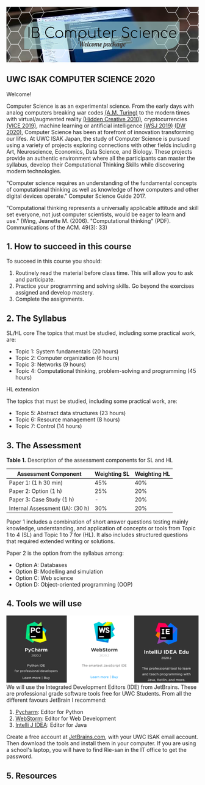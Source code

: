 ![](Welcome%20to%20CS.png)

## UWC ISAK COMPUTER SCIENCE 2020
Welcome! 

Computer Science is as an experimental science. From the early days with analog computers breaking war codes [(A.M. Turing)](https://fermatslibrary.com/s/intelligent-machinery-a-heretical-theory) to the modern times with virtual/augmented reality [(Hidden Creative 2010)](https://www.youtube.com/watch?v=tnRJaHZH9lo), cryptocurrencies [(VICE 2019)](https://www.youtube.com/watch?v=u-vrdPtZVXc&t=252s), machine learning or antificial intelligence [(WSJ 2019)](https://www.youtube.com/watch?v=JMLsHI8aV0g) [(DW 2020)](https://www.youtube.com/watch?v=-ePZ7OdY-Dw), Computer Science has been at forefront of innovation transforming our lifes. At UWC ISAK Japan, the study of Computer Science is pursued using a variety of projects exploring connections with other fields including Art, Neuroscience, Economics, Data Science, and Biology. These projects provide an authentic environment where all the participants can master the syllabus, develop their Computational Thinking Skills while discovering modern technologies.  

"Computer science requires an understanding of the fundamental concepts of computational thinking as well as knowledge of how computers and other digital devices operate."  Computer Science Guide 2017.

"Computational thinking represents a universally applicable attitude and skill set everyone, not just computer scientists, would be eager to learn and use."  (Wing, Jeanette M. (2006). "Computational thinking" (PDF). Communications of the ACM. 49(3): 33)


## 1. How to succeed in this course

To succeed in this course you should:

1. Routinely read the material before class time. This will allow you to ask and participate.
1. Practice your programming and solving skills. Go beyond the exercises assigned and develop mastery.
1. Complete the assignments.

## 2. The Syllabus

SL/HL core
The topics that must be studied, including some practical work, are:

* Topic 1: System fundamentals (20 hours)
* Topic 2: Computer organization (6 hours)
* Topic 3: Networks (9 hours)
* Topic 4: Computational thinking, problem-solving and programming (45 hours)

HL extension

The topics that must be studied, including some practical work, are:
* Topic 5: Abstract data structures (23 hours)
* Topic 6: Resource management (8 hours)
* Topic 7: Control (14 hours)

## 3. The Assessment

**Table 1.** Description of the assessment components for SL and HL

| Assessment Component                    | Weighting SL | Weighting HL |
|-----------------------------------------|--------------|--------------|
| Paper 1: (1 h 30 min)                   | 45%          | 40%          |
| Paper 2: Option (1 h)                   | 25%          | 20%          |
| Paper 3: Case Study (1 h)               | -            | 20%          |
| Internal Assessment (IA): (30 h)        | 30%          | 20%          |

Paper 1 includes a combination of short answer questions testing mainly knowledge, understanding, and application of concepts or tools from Topic 1 to 4 (SL) and Topic 1 to 7 for (HL). It also includes structured questions that required extended writing or solutions.

Paper 2 is the option from the syllabus among:
* Option A: Databases
* Option B: Modelling and simulation
* Option C: Web science
* Option D: Object-oriented programming (OOP)

## 4. Tools we will use

![](jetbrains.png)
We will use the Integrated Development Editors (IDE) from JetBrains. These are professional grade software tools free for UWC Students. From all the different favours JetBrain I recommend:

1. [Pycharm](https://www.jetbrains.com/pycharm-edu/): Editor for Python
1. [WebStorm](https://www.jetbrains.com/webstorm/): Editor for Web Development
1. [Intelli J IDEA](https://www.jetbrains.com/idea-edu/): Editor for Java 

Create a free account at [JetBrains.com](https://www.jetbrains.com/), with your UWC ISAK email account. Then download the tools and install them in your computer. If you are using a school's laptop, you will have to find Rie-san in the IT office to get the password.

## 5. Resources


